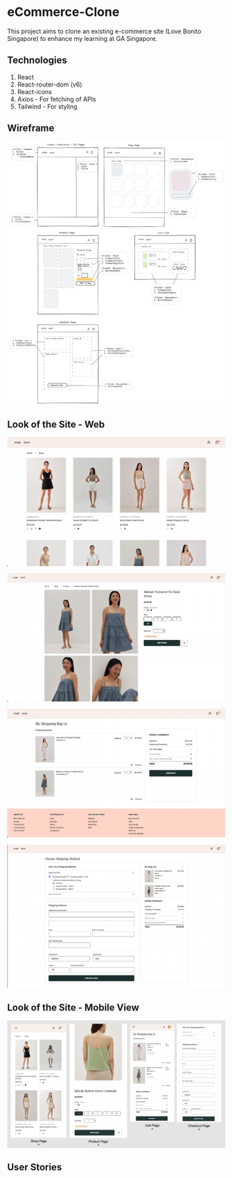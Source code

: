 # eCommerce-Clone

This project aims to clone an existing e-commerce site (Love Bonito Singapore) to enhance my learning at GA Singapore.

## Technologies

1. React
2. React-router-dom (v6)
3. React-icons
4. Axios - For fetching of APIs
5. Tailwind - For styling

## Wireframe

![wireframe](./ecclone-app/src/assets/readme_images/wireframe.png)

## Look of the Site - Web

![shopping page](./ecclone-app/src/assets/readme_images/Shopping_Page.png)

![product page](./ecclone-app/src/assets/readme_images/Product_Page.png)

![cart page](./ecclone-app/src/assets/readme_images/Cart_Page.png)

![checkout page](./ecclone-app/src/assets/readme_images/Checkout_Page.png)

## Look of the Site - Mobile View

![website mobile view](./ecclone-app//src/assets/readme_images/Website_Mobile_View.png)

## User Stories
